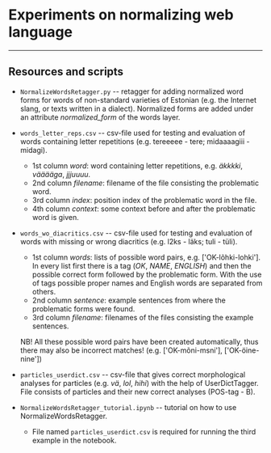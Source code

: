 # Experiments on normalizing web language

---

## Resources and scripts

* `NormalizeWordsRetagger.py` -- retagger for adding normalized word forms for words of non-standard varieties of Estonian (e.g. the Internet slang, or texts written in a dialect). Normalized forms are added under an attribute *normalized_form* of the words layer.

* `words_letter_reps.csv` -- csv-file used for testing and evaluation of words containing letter repetitions (e.g. tereeeee - tere; midaaaagiii - midagi).
	- 1st column *word*: word containing letter repetitions, e.g. *äkkkki*, *vääääga*, *jjjuuuu*. 
	- 2nd column *filename*: filename of the file consisting the problematic word.
	- 3rd column *index*: position index of the problematic word in the file.
	- 4th column *context*: some context before and after the problematic word is given.

* `words_wo_diacritics.csv` -- csv-file used for testing and evaluation of words with missing or wrong diacritics (e.g. l2ks - läks; tuli - tüli). 
	- 1st column *words*: lists of possible word pairs, e.g. ['OK-lõhki-lohki']. In every list first there is a tag (*OK*, *NAME*, *ENGLISH*) and then the possible correct form followed by the problematic form. With the use of tags possible proper names and English words are separated from others. 
	- 2nd column *sentence*: example sentences from where the problematic forms were found.
	- 3rd column *filename*: filenames of the files consisting the example sentences. 
 
 	NB! All these possible word pairs have been created automatically, thus there may also be incorrect matches! (e.g. ['OK-mõni-msni'], ['OK-öine-nine'])

* `particles_userdict.csv` -- csv-file that gives correct morphological analyses for particles (e.g. *vä*, *lol*, *hihi*) with the help of UserDictTagger. File consists of particles and their new correct analyses (POS-tag - B).

* `NormalizeWordsRetagger_tutorial.ipynb` -- tutorial on how to use NormalizeWordsRetagger.
    - File named `particles_userdict.csv` is required for running the third example in the notebook.
